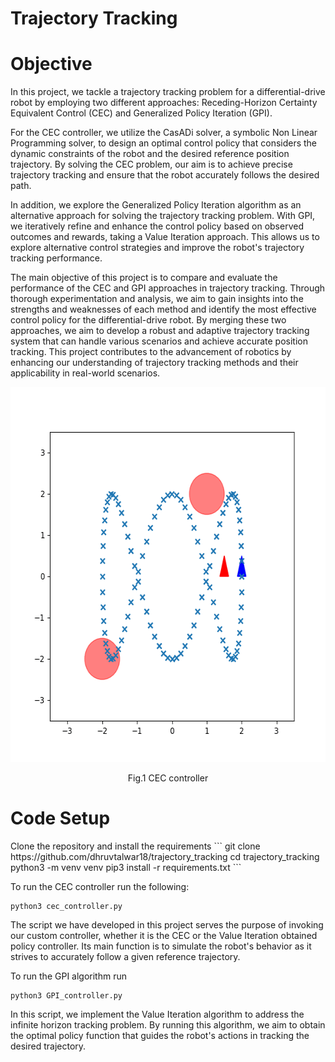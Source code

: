 # Trajectory Tracking

<h1><b> Objective </b></h1>

In this project, we tackle a trajectory tracking problem for a differential-drive robot by employing two different approaches: Receding-Horizon Certainty Equivalent Control (CEC) and Generalized Policy Iteration (GPI). <br>

For the CEC controller, we utilize the CasADi solver, a symbolic Non Linear Programming solver, to design an optimal control policy that considers the dynamic constraints of the robot and the desired reference position trajectory. By solving the CEC problem, our aim is to achieve precise trajectory tracking and ensure that the robot accurately follows the desired path. <br>

In addition, we explore the Generalized Policy Iteration algorithm as an alternative approach for solving the trajectory tracking problem. With GPI, we iteratively refine and enhance the control policy based on observed outcomes and rewards, taking a Value Iteration approach. This allows us to explore alternative control strategies and improve the robot's trajectory tracking performance. <br>

The main objective of this project is to compare and evaluate the performance of the CEC and GPI approaches in trajectory tracking. Through thorough experimentation and analysis, we aim to gain insights into the strengths and weaknesses of each method and identify the most effective control policy for the differential-drive robot. By merging these two approaches, we aim to develop a robust and adaptive trajectory tracking system that can handle various scenarios and achieve accurate position tracking. This project contributes to the advancement of robotics by enhancing our understanding of trajectory tracking methods and their applicability in real-world scenarios. <br>

<p align="center">
  <img src="https://github.com/dhruvtalwar18/trajectory_tracking/blob/main/CEC/gifs/Q_20_10_5_10.gif" title="CEC Controller" style="width: 600px; height: 600px;">
  <br>
  <p align="center">Fig.1 CEC controller</p>
</p>



<h1><b> Code Setup </b></h1>
Clone the repository and install the requirements
```
git clone https://github.com/dhruvtalwar18/trajectory_tracking
cd trajectory_tracking
python3 -m venv venv
pip3 install -r requirements.txt
```

To run the CEC controller run the following:
```
python3 cec_controller.py
```

The script we have developed in this project serves the purpose of invoking our custom controller, whether it is the CEC or the Value Iteration obtained policy controller. Its main function is to simulate the robot's behavior as it strives to accurately follow a given reference trajectory.


To run the GPI algorithm run
```
python3 GPI_controller.py
```

In this script, we implement the Value Iteration algorithm to address the infinite horizon tracking problem. By running this algorithm, we aim to obtain the optimal policy function that guides the robot's actions in tracking the desired trajectory.







